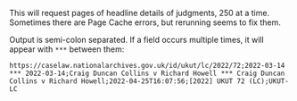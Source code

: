 This will request pages of headline details of judgments, 250 at a time.
Sometimes there are Page Cache errors, but rerunning seems to fix them.

Output is semi-colon separated. If a field occurs multiple times, it will appear with ` *** ` between them:

`https://caselaw.nationalarchives.gov.uk/id/ukut/lc/2022/72;2022-03-14 *** 2022-03-14;Craig Duncan Collins v Richard Howell *** Craig Duncan Collins v Richard Howell;2022-04-25T16:07:56;[2022] UKUT 72 (LC);UKUT-LC`
